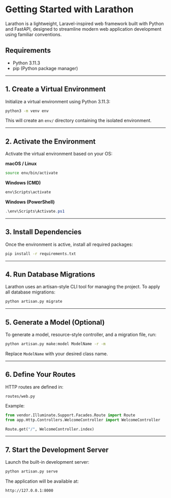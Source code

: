 # Getting Started with Larathon

Larathon is a lightweight, Laravel-inspired web framework built with Python and FastAPI, designed to streamline modern web application development using familiar conventions.

## Requirements

* Python 3.11.3
* pip (Python package manager)

---

## 1. Create a Virtual Environment

Initialize a virtual environment using Python 3.11.3:

```bash
python3 -m venv env
```

This will create an `env/` directory containing the isolated environment.

---

## 2. Activate the Environment

Activate the virtual environment based on your OS:

**macOS / Linux**

```bash
source env/bin/activate
```

**Windows (CMD)**

```cmd
env\Scripts\activate
```

**Windows (PowerShell)**

```powershell
.\env\Scripts\Activate.ps1
```

---

## 3. Install Dependencies

Once the environment is active, install all required packages:

```bash
pip install -r requirements.txt
```

---

## 4. Run Database Migrations

Larathon uses an artisan-style CLI tool for managing the project. To apply all database migrations:

```bash
python artisan.py migrate
```

---

## 5. Generate a Model (Optional)

To generate a model, resource-style controller, and a migration file, run:

```bash
python artisan.py make:model ModelName -r -m
```

Replace `ModelName` with your desired class name.

---

## 6. Define Your Routes

HTTP routes are defined in:

```text
routes/web.py
```

Example:

```python
from vendor.Illuminate.Support.Facades.Route import Route
from app.Http.Controllers.WelcomeController import WelcomeController

Route.get("/", WelcomeController.index)
```

---

## 7. Start the Development Server

Launch the built-in development server:

```bash
python artisan.py serve
```

The application will be available at:

```
http://127.0.0.1:8000
```
